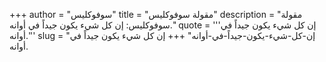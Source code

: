 +++
author = "سوفوكليس"
title = "مقولة سوفوكليس"
description = "مقولة سوفوكليس: إن كل شيء يكون جيداً في أوانه."
quote = '''إن كل شيء يكون جيداً في أوانه.'''
slug = "إن-كل-شيء-يكون-جيداً-في-أوانه"
+++
إن كل شيء يكون جيداً في أوانه.
